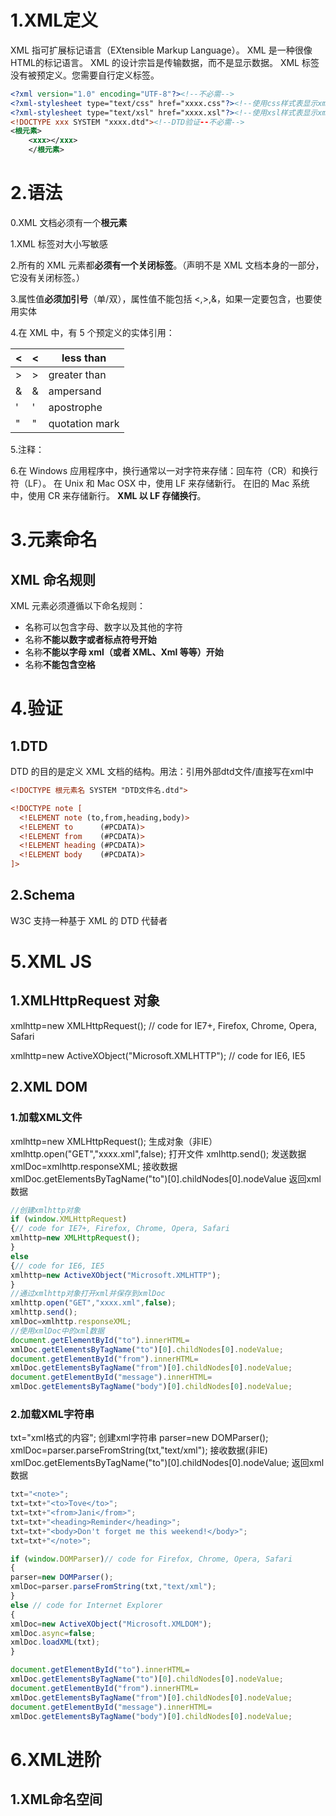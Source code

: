 # 1.XML定义

XML 指可扩展标记语言（EXtensible Markup Language）。
XML 是一种很像HTML的标记语言。
XML 的设计宗旨是传输数据，而不是显示数据。
XML 标签没有被预定义。您需要自行定义标签。

```xml
<?xml version="1.0" encoding="UTF-8"?><!--不必需-->
<?xml-stylesheet type="text/css" href="xxxx.css"?><!--使用css样式表显示xml--不必需-->
<?xml-stylesheet type="text/xsl" href="xxxx.xsl"?><!--使用xsl样式表显示xml--不必需-->
<!DOCTYPE xxx SYSTEM "xxxx.dtd"><!--DTD验证--不必需-->
<根元素>
    <xxx></xxx>
    </根元素>
```

# 2.语法

0.XML 文档必须有一个**根元素**

1.XML 标签对大小写敏感

2.所有的 XML 元素都**必须有一个关闭标签**。（声明不是 XML 文档本身的一部分，它没有关闭标签。）

3.属性值**必须加引号**（单/双），属性值不能包括 <,>,&，如果一定要包含，也要使用实体

4.在 XML 中，有 5 个预定义的实体引用：

| &lt;   | <    | less than      |
| ------ | ---- | -------------- |
| &gt;   | >    | greater than   |
| &amp;  | &    | ampersand      |
| &apos; | '    | apostrophe     |
| &quot; | "    | quotation mark |

5.注释：<!-- This is a comment -->

6.在 Windows 应用程序中，换行通常以一对字符来存储：回车符（CR）和换行符（LF）。
在 Unix 和 Mac OSX 中，使用 LF 来存储新行。
在旧的 Mac 系统中，使用 CR 来存储新行。
**XML 以 LF 存储换行**。

# 3.元素命名

## XML 命名规则

XML 元素必须遵循以下命名规则：

- 名称可以包含字母、数字以及其他的字符
- 名称**不能以数字或者标点符号开始**
- 名称**不能以字母 xml（或者 XML、Xml 等等）开始**
- 名称**不能包含空格**

# 4.验证

## 1.DTD

DTD 的目的是定义 XML 文档的结构。用法：引用外部dtd文件/直接写在xml中

```xml
<!DOCTYPE 根元素名 SYSTEM "DTD文件名.dtd">
```

```xml
<!DOCTYPE note [
  <!ELEMENT note (to,from,heading,body)>
  <!ELEMENT to      (#PCDATA)>
  <!ELEMENT from    (#PCDATA)>
  <!ELEMENT heading (#PCDATA)>
  <!ELEMENT body    (#PCDATA)>
]>
```



## 2.Schema

W3C 支持一种基于 XML 的 DTD 代替者

# 5.XML JS

## 1.XMLHttpRequest 对象

xmlhttp=new XMLHttpRequest();	// code for IE7+, Firefox, Chrome, Opera, Safari

xmlhttp=new ActiveXObject("Microsoft.XMLHTTP");	// code for IE6, IE5

## 2.XML DOM

### 1.加载XML文件

xmlhttp=new XMLHttpRequest();	生成对象（非IE）
xmlhttp.open("GET","xxxx.xml",false);	打开文件
xmlhttp.send();	发送数据
xmlDoc=xmlhttp.responseXML;	接收数据
xmlDoc.getElementsByTagName("to")[0].childNodes[0].nodeValue	返回xml数据

```js
//创建xmlhttp对象
if (window.XMLHttpRequest)
{// code for IE7+, Firefox, Chrome, Opera, Safari
xmlhttp=new XMLHttpRequest();
}
else
{// code for IE6, IE5
xmlhttp=new ActiveXObject("Microsoft.XMLHTTP");
}
//通过xmlhttp对象打开xml并保存到xmlDoc
xmlhttp.open("GET","xxxx.xml",false);
xmlhttp.send();
xmlDoc=xmlhttp.responseXML;
//使用xmlDoc中的xml数据
document.getElementById("to").innerHTML=
xmlDoc.getElementsByTagName("to")[0].childNodes[0].nodeValue;
document.getElementById("from").innerHTML=
xmlDoc.getElementsByTagName("from")[0].childNodes[0].nodeValue;
document.getElementById("message").innerHTML=
xmlDoc.getElementsByTagName("body")[0].childNodes[0].nodeValue;
```

### 2.加载XML字符串

txt="xml格式的内容";	创建xml字符串
parser=new DOMParser();	
xmlDoc=parser.parseFromString(txt,"text/xml");	接收数据(非IE)
xmlDoc.getElementsByTagName("to")[0].childNodes[0].nodeValue;	返回xml数据

```js
txt="<note>";
txt=txt+"<to>Tove</to>";
txt=txt+"<from>Jani</from>";
txt=txt+"<heading>Reminder</heading>";
txt=txt+"<body>Don't forget me this weekend!</body>";
txt=txt+"</note>";

if (window.DOMParser)// code for Firefox, Chrome, Opera, Safari
{
parser=new DOMParser();
xmlDoc=parser.parseFromString(txt,"text/xml");
}
else // code for Internet Explorer
{
xmlDoc=new ActiveXObject("Microsoft.XMLDOM");
xmlDoc.async=false;
xmlDoc.loadXML(txt);
}

document.getElementById("to").innerHTML=
xmlDoc.getElementsByTagName("to")[0].childNodes[0].nodeValue;
document.getElementById("from").innerHTML=
xmlDoc.getElementsByTagName("from")[0].childNodes[0].nodeValue;
document.getElementById("message").innerHTML=
xmlDoc.getElementsByTagName("body")[0].childNodes[0].nodeValue;
```

# 6.XML进阶

## 1.XML命名空间
